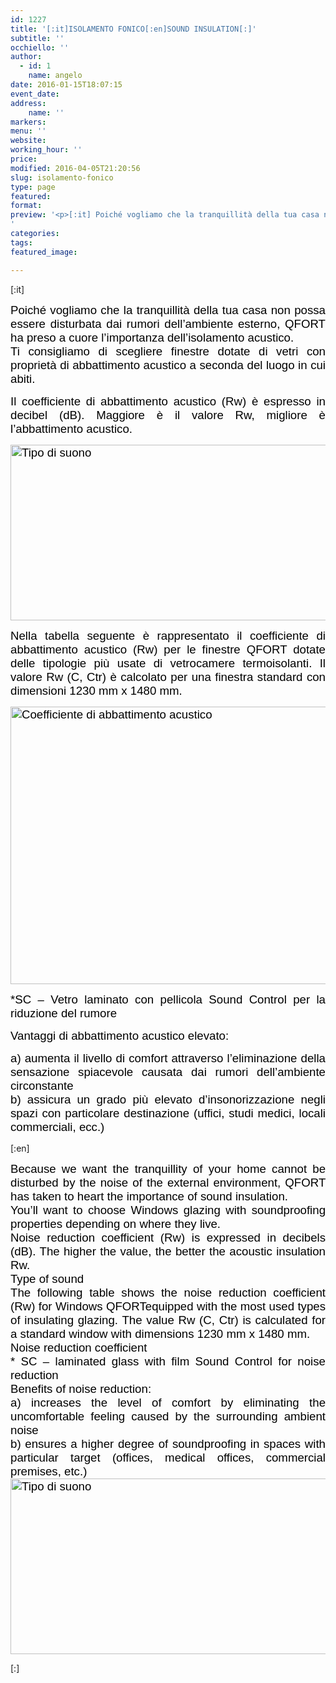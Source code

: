 ```yaml
---
id: 1227
title: '[:it]ISOLAMENTO FONICO[:en]SOUND INSULATION[:]'
subtitle: ''
occhiello: ''
author:
  - id: 1
    name: angelo
date: 2016-01-15T18:07:15
event_date: 
address:
    name: ''
markers:
menu: ''
website: 
working_hour: ''
price: 
modified: 2016-04-05T21:20:56
slug: isolamento-fonico
type: page
featured: 
format: 
preview: '<p>[:it] Poiché vogliamo che la tranquillità della tua casa non possa essere disturbata dai rumori dell’ambiente esterno, QFORT ha preso &hellip;</p>
'
categories: 
tags: 
featured_image: 

---
```


<p>[:it]</p>
<p style="text-align: justify;"><span style="font-size: 14pt; color: #000000; font-family: 'comic sans ms', sans-serif;">Poiché vogliamo che la tranquillità della tua casa non possa essere disturbata dai rumori dell’ambiente esterno, QFORT ha preso a cuore l’importanza dell’isolamento acustico.</span><br />
<span style="font-size: 14pt; color: #000000; font-family: 'comic sans ms', sans-serif;"> Ti consigliamo di scegliere finestre dotate di vetri con proprietà di abbattimento acustico a seconda del luogo in cui abiti.</span></p>
<p style="text-align: justify;"><span style="font-size: 14pt; color: #000000; font-family: 'comic sans ms', sans-serif;">Il coefficiente di abbattimento acustico (Rw) è espresso in decibel (dB). Maggiore è il valore Rw, migliore è l’abbattimento acustico.</span></p>
<p style="text-align: justify;"><span style="font-size: 14pt; color: #000000; font-family: 'comic sans ms', sans-serif;"><img decoding="async" loading="lazy" class=" size-full wp-image-976 alignleft" title="Tipo di suono" src="http://qfort.it/wp-content/uploads/tipo-di-suono.jpg" srcset="http://qfort.it/wp-content/uploads/tipo-di-suono-300x120.jpg 300w, http://qfort.it/wp-content/uploads/tipo-di-suono.jpg 700w" alt="Tipo di suono" width="700" height="281" /></span></p>
<p style="text-align: justify;"><span style="font-size: 14pt; color: #000000; font-family: 'comic sans ms', sans-serif;">Nella tabella seguente è rappresentato il coefficiente di abbattimento acustico (Rw) per le finestre QFORT dotate delle tipologie più usate di vetrocamere termoisolanti. Il valore Rw (C, Ctr) è calcolato per una finestra standard con dimensioni 1230 mm x 1480 mm.</span></p>
<p style="text-align: justify;"><span style="font-size: 14pt; color: #000000; font-family: 'comic sans ms', sans-serif;"><img decoding="async" loading="lazy" class=" size-full wp-image-975 alignleft" title="Coefficiente di abbattimento acustico" src="http://qfort.it/wp-content/uploads/coefficiente-di-abbattimento-acustico.jpg" srcset="http://qfort.it/wp-content/uploads/coefficiente-di-abbattimento-acustico-300x190.jpg 300w, http://qfort.it/wp-content/uploads/coefficiente-di-abbattimento-acustico.jpg 700w" alt="Coefficiente di abbattimento acustico" width="700" height="444" /></span></p>
<p style="text-align: justify;"><span style="font-size: 14pt; color: #000000; font-family: 'comic sans ms', sans-serif;">*SC – Vetro laminato con pellicola Sound Control per la riduzione del rumore</span></p>
<p style="text-align: justify;"><span style="font-size: 14pt; color: #000000; font-family: 'comic sans ms', sans-serif;">Vantaggi di abbattimento acustico elevato:</span></p>
<p style="text-align: justify;"><span style="font-size: 14pt; color: #000000; font-family: 'comic sans ms', sans-serif;">a) aumenta il livello di comfort attraverso l’eliminazione della sensazione spiacevole causata dai rumori dell’ambiente circonstante</span><br />
<span style="font-size: 14pt; color: #000000; font-family: 'comic sans ms', sans-serif;"> b) assicura un grado più elevato d’insonorizzazione negli spazi con particolare destinazione (uffici, studi medici, locali commerciali, ecc.)</span></p>
<p>[:en]</p>
<div style="text-align: justify;"><span style="color: #000000; font-family: 'comic sans ms', sans-serif; font-size: 14pt;"><span id="ouHighlight__0_5TO0_6" class="">Because</span><span id="noHighlight_0.6641499387337606"> </span><span id="ouHighlight__7_21TO8_18">we want the</span><span id="noHighlight_0.27779736451945247"> </span><span id="ouHighlight__23_34TO20_31">tranquillity</span><span id="noHighlight_0.1286691894639278"> </span><span id="ouHighlight__36_49TO33_44">of your home</span><span id="noHighlight_0.40327635720629673"> </span><span id="ouHighlight__51_66TO46_54">cannot be</span><span id="noHighlight_0.8836701341511011"> </span><span id="ouHighlight__68_81TO56_71">disturbed by the</span><span id="noHighlight_0.036197359134710894"> </span><span id="ouHighlight__83_88TO73_77">noise</span><span id="noHighlight_0.5064296278370282"> </span><span id="ouHighlight__90_110TO79_105" class="">of the external environment</span><span id="noHighlight_0.9796659709649589">,</span><span id="noHighlight_0.850808869433781"> </span><span id="ouHighlight__113_117TO108_112">QFORT</span><span id="noHighlight_0.818818305451247"> </span><span id="ouHighlight__119_120TO114_116">has</span><span id="noHighlight_0.27419814471159687"> </span><span id="ouHighlight__122_134TO118_131">taken to heart</span><span id="noHighlight_0.23197888717516202"> </span><span id="ouHighlight__136_147TO133_146">the importance</span><span id="noHighlight_0.7093031509666421"> </span><span id="ouHighlight__149_172TO148_166" class="">of sound insulation</span><span id="noHighlight_0.4183129953534863">.</span></span></div>
<div style="text-align: justify;"><span style="color: #000000; font-family: 'comic sans ms', sans-serif; font-size: 14pt;"><span id="ouHighlight__0_26TO0_20" class="">You&#8217;ll want to choose</span><span id="noHighlight_0.7337932141045203"> </span><span id="ouHighlight__28_35TO22_28">Windows</span><span id="noHighlight_0.353011838548843"> </span><span id="ouHighlight__37_51TO30_36">glazing</span><span id="noHighlight_0.24296731770727975"> </span><span id="ouHighlight__53_55TO38_41">with</span><span id="noHighlight_0.45997407173514016"> </span><span id="ouHighlight__70_90TO43_55">soundproofing</span><span id="noHighlight_0.5543567767944444"> </span><span id="ouHighlight__57_68TO57_66">properties</span><span id="noHighlight_0.28365379046405037"> </span><span id="ouHighlight__92_117TO68_90">depending on where they</span><span id="noHighlight_0.9063544434892239"> </span><span id="ouHighlight__119_124TO92_96">live.</span></span></div>
<div style="text-align: justify;"><span style="color: #000000; font-family: 'comic sans ms', sans-serif; font-size: 14pt;"><span id="ouHighlight__16_39TO0_14" class="">Noise reduction</span><span id="noHighlight_0.015992188245812722"> </span><span id="ouHighlight__0_14TO16_26">coefficient</span><span id="noHighlight_0.002941607269107971"> </span><span id="ouHighlight__41_43TO28_30">(Rw</span><span id="ouHighlight__44_55TO31_44">) is expressed</span><span id="noHighlight_0.8170115616384872"> </span><span id="ouHighlight__57_70TO46_60">in decibels (dB</span><span id="ouHighlight__71_71TO61_61">)</span><span id="noHighlight_0.8328878144213072">.</span><span id="noHighlight_0.40966709689426795"> </span><span id="ouHighlight__74_93TO64_83">The higher the value</span><span id="ouHighlight__97_111TO84_95" class="">, the better</span><span id="noHighlight_0.46470606024639527"> the </span><span id="ouHighlight__112_132TO101_119" class="">acoustic insulation</span><span id="noHighlight_0.3776346593581206"> </span><span id="ouHighlight__95_96TO121_122">Rw</span><span id="noHighlight_0.9522534948215045">.</span></span></div>
<div style="text-align: justify;"><span id="ouHighlight__0_12TO0_12" class="" style="color: #000000; font-family: 'comic sans ms', sans-serif; font-size: 14pt;">Type of sound</span></div>
<div style="text-align: justify;"><span style="color: #000000; font-family: 'comic sans ms', sans-serif; font-size: 14pt;"><span id="ouHighlight__0_21TO0_18">The following table</span><span id="noHighlight_0.8122990759697055"> </span><span id="ouHighlight__23_40TO20_28">shows the</span><span id="noHighlight_0.23366010553636074"> </span><span id="ouHighlight__55_78TO30_44" class="">noise reduction</span><span id="noHighlight_0.8883570358480477"> </span><span id="ouHighlight__42_53TO46_56">coefficient</span><span id="noHighlight_0.6858602018846616"> </span><span id="ouHighlight__80_82TO58_60">(Rw</span><span id="ouHighlight__83_83TO61_61">)</span><span id="noHighlight_0.7323402518251314"> </span><span id="ouHighlight__85_99TO63_73">for Windows</span><span id="noHighlight_0.4104894081937056"> </span><span id="ouHighlight__101_105TO75_79">QFORT</span><span id="noHighlight_0.45982925024766597"></span><span id="ouHighlight__107_118TO81_97" class="">equipped with the</span><span id="noHighlight_0.5246806020865227"> </span><span id="ouHighlight__130_138TO99_107">most used</span><span id="noHighlight_0.7382849976042547"> </span><span id="ouHighlight__120_128TO109_113">types</span><span id="noHighlight_0.33955548863447316"> </span><span id="ouHighlight__140_141TO115_116">of</span><span id="noHighlight_0.16181310237374102"> </span><span id="ouHighlight__155_167TO118_127">insulating</span><span id="noHighlight_0.7137157954035274"> </span><span id="ouHighlight__143_153TO129_135">glazing</span><span id="noHighlight_0.3563589335525672">.</span><span id="noHighlight_0.5992858693711698"> </span><span id="ouHighlight__170_178TO138_146">The value</span><span id="noHighlight_0.5708736425550971"> </span><span id="ouHighlight__180_183TO148_151">Rw (</span><span id="ouHighlight__184_184TO152_152">C</span><span id="noHighlight_0.21183819491791112">,</span><span id="noHighlight_0.847769705289726"> </span><span id="ouHighlight__187_192TO155_161">Ctr) is</span><span id="noHighlight_0.2135906443255342"> </span><span id="ouHighlight__194_206TO163_176">calculated for</span><span id="noHighlight_0.12334832754947178"> </span><span id="ouHighlight__208_228TO178_194">a standard window</span><span id="noHighlight_0.22314316772131004"> </span><span id="ouHighlight__230_232TO196_199">with</span><span id="noHighlight_0.8326678919622368"> </span><span id="ouHighlight__234_243TO201_210">dimensions</span><span id="noHighlight_0.18028719760548206"> </span><span id="ouHighlight__245_251TO212_215">1230</span><span id="noHighlight_0.8987191238166197"> </span><span id="ouHighlight__253_254TO217_218">mm</span><span id="noHighlight_0.3787099317170157"> </span><span id="ouHighlight__256_256TO220_220">x</span><span id="noHighlight_0.04459597695009987"> </span><span id="ouHighlight__258_264TO222_225">1480</span><span id="noHighlight_0.43781483640438257"> </span><span id="ouHighlight__266_267TO227_228">mm</span><span id="noHighlight_0.08427608088179883">.</span></span></div>
<div style="text-align: justify;"><span style="color: #000000; font-family: 'comic sans ms', sans-serif; font-size: 14pt;"><span id="ouHighlight__13_36TO0_14">Noise reduction</span><span id="noHighlight_0.769173927088034"> </span><span id="ouHighlight__0_11TO16_26" class="">coefficient</span></span></div>
<div style="text-align: justify;"><span style="color: #000000; font-family: 'comic sans ms', sans-serif; font-size: 14pt;"><span id="ouHighlight__0_2TO0_3">* SC</span><span id="noHighlight_0.0063252820705108626"> </span><span id="ouHighlight__4_4TO5_5">–</span><span id="noHighlight_0.6385917518489299"> </span><span id="ouHighlight__6_23TO7_26" class="">laminated glass with</span><span id="noHighlight_0.9383799373854609"> </span><span id="ouHighlight__25_33TO28_31">film</span><span id="noHighlight_0.43035781254835737"> </span><span id="ouHighlight__35_47TO33_45">Sound Control</span><span id="noHighlight_0.8765785551647423"> </span><span id="ouHighlight__49_75TO47_65">for noise reduction</span></span></div>
<div style="text-align: justify;"><span style="color: #000000; font-family: 'comic sans ms', sans-serif; font-size: 14pt;"><span id="ouHighlight__0_10TO0_10">Benefits of</span><span id="noHighlight_0.25889279379805585"> </span><span id="ouHighlight__12_32TO12_26">noise reduction</span><span id="noHighlight_0.6963036065844037">:</span></span></div>
<div style="text-align: justify;"><span style="color: #000000; font-family: 'comic sans ms', sans-serif; font-size: 14pt;"><span id="ouHighlight__0_1TO0_1">a)</span><span id="noHighlight_0.16529310434371203"> </span><span id="ouHighlight__3_23TO3_24">increases the level of</span><span id="noHighlight_0.9839650691219999"> </span><span id="ouHighlight__25_31TO26_32">comfort</span><span id="noHighlight_0.7861066614436285"> </span><span id="ouHighlight__33_57TO34_47" class="">by eliminating</span><span id="noHighlight_0.055796862647815804"> </span><span id="ouHighlight__59_63TO49_51">the</span><span id="noHighlight_0.649707211735032"> </span><span id="ouHighlight__65_85TO53_73">uncomfortable feeling</span><span id="noHighlight_0.5938629204093797"> </span><span id="ouHighlight__87_97TO75_87">caused by the</span><span id="noHighlight_0.06826256741451742"> </span><span id="ouHighlight__120_131TO89_99">surrounding</span><span id="noHighlight_0.7337485713485323"> </span><span id="ouHighlight__99_118TO101_113">ambient noise</span></span></div>
<div style="text-align: justify;"><span style="color: #000000; font-family: 'comic sans ms', sans-serif; font-size: 14pt;"><span id="ouHighlight__0_1TO0_1">b)</span><span id="noHighlight_0.3336656303764298"> </span><span id="ouHighlight__3_10TO3_9">ensures</span><span id="noHighlight_0.9036628746689293"> </span><span id="ouHighlight__12_31TO11_25">a higher degree</span><span id="noHighlight_0.9065447527363999"> </span><span id="ouHighlight__33_34TO27_28">of</span><span id="noHighlight_0.6462902522105551"> </span><span id="ouHighlight__35_50TO30_42" class="">soundproofing</span><span id="noHighlight_0.16231802464628964"> </span><span id="ouHighlight__52_66TO44_57" class="">in spaces with</span><span id="noHighlight_0.12172610858171273"> </span><span id="ouHighlight__68_91TO59_75">particular target</span><span id="noHighlight_0.18869301408238726"> </span><span id="ouHighlight__93_99TO77_84">(offices</span><span id="ouHighlight__100_113TO85_101">, medical offices</span><span id="ouHighlight__114_133TO102_122">, commercial premises</span><span id="noHighlight_0.6104278762193247">,</span><span id="noHighlight_0.2691379944925958"> </span><span id="ouHighlight__136_138TO125_127">etc</span><span id="noHighlight_0.510309671135565">.</span><span id="ouHighlight__140_140TO129_129">)</span></span></div>
<div style="text-align: justify;"></div>
<div style="text-align: justify;"><span style="color: #000000; font-family: 'comic sans ms', sans-serif; font-size: 14pt;"><img decoding="async" loading="lazy" class="size-full wp-image-976" title="Tipo di suono" src="http://qfort.it/wp-content/uploads/tipo-di-suono.jpg" srcset="http://qfort.it/wp-content/uploads/tipo-di-suono-300x120.jpg 300w, http://qfort.it/wp-content/uploads/tipo-di-suono.jpg 700w" alt="Tipo di suono" width="700" height="281" /></span></div>
<p>[:]</p>

